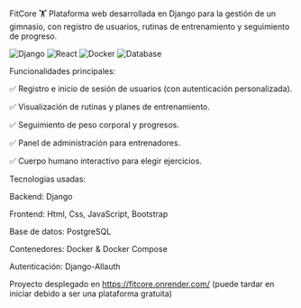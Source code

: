 FitCore 🏋️
Plataforma web desarrollada en Django para la gestión de un gimnasio, con registro de usuarios, rutinas de entrenamiento y seguimiento de progreso.

![Django](https://img.shields.io/badge/Django-4.x-green)
![React](https://img.shields.io/badge/Frontend-React-blue)
![Docker](https://img.shields.io/badge/Dev-Docker-lightblue)
![Database](https://img.shields.io/badge/DB-PostgreSQL-darkblue)

Funcionalidades principales:

✅ Registro e inicio de sesión de usuarios (con autenticación personalizada).

✅ Visualización de rutinas y planes de entrenamiento.

✅ Seguimiento de peso corporal y progresos.

✅ Panel de administración para entrenadores.

✅ Cuerpo humano interactivo para elegir ejercicios.


Tecnologías usadas:

Backend: Django

Frontend: Html, Css, JavaScript, Bootstrap

Base de datos: PostgreSQL

Contenedores: Docker & Docker Compose

Autenticación: Django-Allauth


Proyecto desplegado en https://fitcore.onrender.com/  (puede tardar en iniciar debido a ser una plataforma gratuita)
